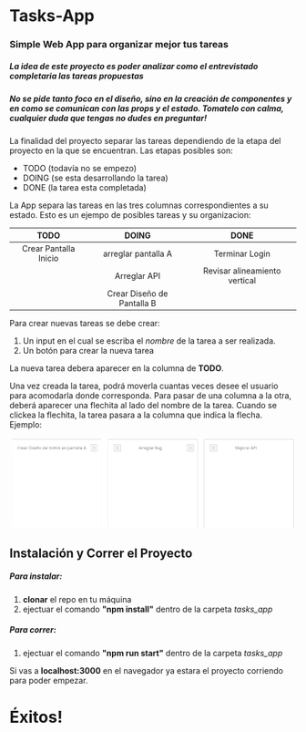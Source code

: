 # Tasks-App
### Simple Web App para organizar mejor tus tareas

##### La idea de este proyecto es poder analizar como el entrevistado completaria las tareas propuestas

##### No se pide tanto foco en el diseño, sino en la creación de componentes y en como se comunican con las props y el estado. Tomatelo con calma, cualquier duda que tengas no dudes en preguntar!

La finalidad del proyecto separar las tareas dependiendo de la etapa del proyecto en la que se encuentran. Las etapas posibles son:
* TODO (todavía no se empezo)
* DOING (se esta desarrollando la tarea)
* DONE (la tarea esta completada)

La App separa las tareas en las tres columnas correspondientes a su estado. Esto es un ejempo de posibles tareas y su organizacion:

| TODO        | DOING           | DONE          |
|:-:|:-:|:-:|
|Crear Pantalla Inicio| arreglar pantalla A | Terminar Login |
|| Arreglar API      | Revisar alineamiento vertical |
||Crear Diseño de Pantalla B  |  |

Para crear nuevas tareas se debe crear: 
1. Un input en el cual se escriba el *nombre* de la tarea a ser realizada.
2. Un botón para crear la nueva tarea

La nueva tarea debera aparecer en la columna de **TODO**.

Una vez creada la tarea, podrá moverla cuantas veces desee el usuario para acomodarla donde corresponda. Para pasar de una columna a la otra, deberá aparecer una flechita al lado del nombre de la tarea. Cuando se clickea la flechita, la tarea pasara a la columna que indica la flecha. Ejemplo: 

![alt text](./ejemplo.PNG "Logo Title Text 1")

## Instalación y Correr el Proyecto

##### Para instalar:
1. **clonar** el repo en tu máquina
2. ejectuar el comando **"npm install"** dentro de la carpeta *tasks_app*

##### Para correr:
1. ejectuar el comando **"npm run start"** dentro de la carpeta *tasks_app*

Si vas a **localhost:3000** en el navegador ya estara el proyecto corriendo para poder empezar.

# Éxitos!

